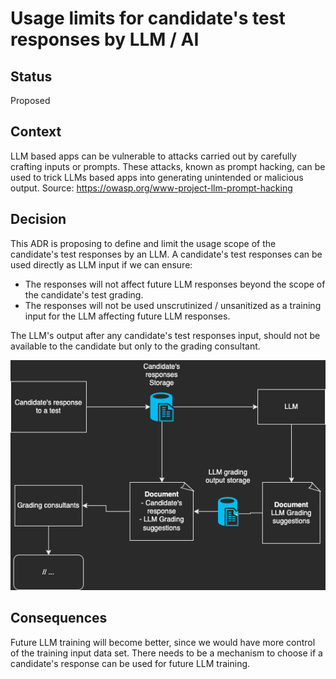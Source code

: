 # Usage limits for candidate's test responses by LLM / AI 

## Status

Proposed

## Context

LLM based apps can be vulnerable to attacks carried out by carefully crafting inputs or prompts.
These attacks, known as prompt hacking, can be used to trick LLMs based apps into generating unintended or malicious output. Source: https://owasp.org/www-project-llm-prompt-hacking

## Decision

This ADR is proposing to define and limit the usage scope of the candidate's test responses by an LLM.
A candidate's test responses can be used directly as LLM input if we can ensure:
- The responses will not affect future LLM responses beyond the scope of the candidate's test grading.
- The responses will not be used unscrutinized / unsanitized as a training input for the LLM affecting future LLM responses.

The LLM's output after any candidate's test responses input, should not be available to the candidate but only to the grading consultant. 

![Candidate's response to LLM general flow](ADR001.png)

## Consequences

Future LLM training will become better, since we would have more control of the training input data set.
There needs to be a mechanism to choose if a candidate's response can be used for future LLM training.

